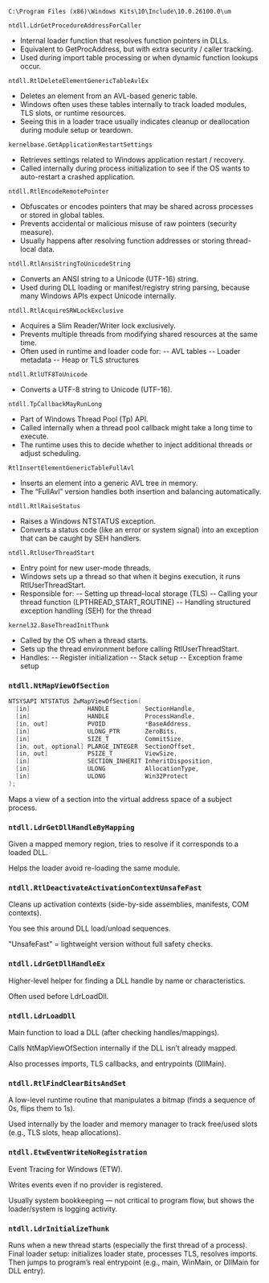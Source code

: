 ```
C:\Program Files (x86)\Windows Kits\10\Include\10.0.26100.0\um
```

`ntdll.LdrGetProcedureAddressForCaller`

- Internal loader function that resolves function pointers in DLLs.
- Equivalent to GetProcAddress, but with extra security / caller tracking.
- Used during import table processing or when dynamic function lookups occur.

`ntdll.RtlDeleteElementGenericTableAvlEx`

- Deletes an element from an AVL-based generic table.
- Windows often uses these tables internally to track loaded modules, TLS slots, or runtime resources.
- Seeing this in a loader trace usually indicates cleanup or deallocation during module setup or teardown.

`kernelbase.GetApplicationRestartSettings`

- Retrieves settings related to Windows application restart / recovery.
- Called internally during process initialization to see if the OS wants to auto-restart a crashed application.

`ntdll.RtlEncodeRemotePointer`
- Obfuscates or encodes pointers that may be shared across processes or stored in global tables.
- Prevents accidental or malicious misuse of raw pointers (security measure).
- Usually happens after resolving function addresses or storing thread-local data.

`ntdll.RtlAnsiStringToUnicodeString`

- Converts an ANSI string to a Unicode (UTF-16) string.
- Used during DLL loading or manifest/registry string parsing, because many Windows APIs expect Unicode internally.

`ntdll.RtlAcquireSRWLockExclusive`

- Acquires a Slim Reader/Writer lock exclusively.
- Prevents multiple threads from modifying shared resources at the same time.
- Often used in runtime and loader code for:
-- AVL tables
-- Loader metadata
-- Heap or TLS structures

`ntdll.RtlUTF8ToUnicode`

- Converts a UTF-8 string to Unicode (UTF-16).

`ntdll.TpCallbackMayRunLong`

- Part of Windows Thread Pool (Tp) API.
- Called internally when a thread pool callback might take a long time to execute.
- The runtime uses this to decide whether to inject additional threads or adjust scheduling.

`RtlInsertElementGenericTableFullAvl`

- Inserts an element into a generic AVL tree in memory.
- The “FullAvl” version handles both insertion and balancing automatically.

`ntdll.RtlRaiseStatus`
- Raises a Windows NTSTATUS exception.
- Converts a status code (like an error or system signal) into an exception that can be caught by SEH handlers.

`ntdll.RtlUserThreadStart`
- Entry point for new user-mode threads.
- Windows sets up a thread so that when it begins execution, it runs RtlUserThreadStart.
- Responsible for:
-- Setting up thread-local storage (TLS)
-- Calling your thread function (LPTHREAD_START_ROUTINE)
-- Handling structured exception handling (SEH) for the thread

`kernel32.BaseThreadInitThunk`
- Called by the OS when a thread starts.
- Sets up the thread environment before calling RtlUserThreadStart.
- Handles:
-- Register initialization
-- Stack setup
-- Exception frame setup

### `ntdll.NtMapViewOfSection`

```c
NTSYSAPI NTSTATUS ZwMapViewOfSection(
  [in]                HANDLE          SectionHandle,
  [in]                HANDLE          ProcessHandle,
  [in, out]           PVOID           *BaseAddress,
  [in]                ULONG_PTR       ZeroBits,
  [in]                SIZE_T          CommitSize,
  [in, out, optional] PLARGE_INTEGER  SectionOffset,
  [in, out]           PSIZE_T         ViewSize,
  [in]                SECTION_INHERIT InheritDisposition,
  [in]                ULONG           AllocationType,
  [in]                ULONG           Win32Protect
);
```

Maps a view of a section into the virtual address space of a subject process.

### `ntdll.LdrGetDllHandleByMapping`

Given a mapped memory region, tries to resolve if it corresponds to a loaded DLL.

Helps the loader avoid re-loading the same module.

### `ntdll.RtlDeactivateActivationContextUnsafeFast`

Cleans up activation contexts (side-by-side assemblies, manifests, COM contexts).

You see this around DLL load/unload sequences.

"UnsafeFast" = lightweight version without full safety checks.

### `ntdll.LdrGetDllHandleEx`

Higher-level helper for finding a DLL handle by name or characteristics.

Often used before LdrLoadDll.

### `ntdll.LdrLoadDll`

Main function to load a DLL (after checking handles/mappings).

Calls NtMapViewOfSection internally if the DLL isn’t already mapped.

Also processes imports, TLS callbacks, and entrypoints (DllMain).

### `ntdll.RtlFindClearBitsAndSet`

A low-level runtime routine that manipulates a bitmap (finds a sequence of 0s, flips them to 1s).

Used internally by the loader and memory manager to track free/used slots (e.g., TLS slots, heap allocations).

### `ntdll.EtwEventWriteNoRegistration`

Event Tracing for Windows (ETW).

Writes events even if no provider is registered.

Usually system bookkeeping — not critical to program flow, but shows the loader/system is logging activity.

### `ntdll.LdrInitializeThunk`

Runs when a new thread starts (especially the first thread of a process).
Final loader setup: initializes loader state, processes TLS, resolves imports.
Then jumps to program’s real entrypoint (e.g., main, WinMain, or DllMain for DLL entry).
